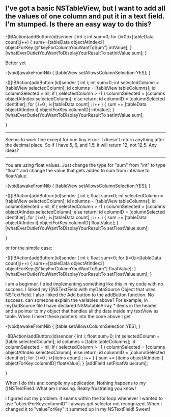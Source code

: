 I've got a basic NSTableView, but I want to add all the values of one column and put it in a text field. I'm stumped. Is there an easy way to do this?
----
    

-(IBAction)addButton:(id)sender {
    int i;
    int sum=0; 
    for (i=0;i<[tableData count];i++) {
        sum+=[tableData objectAtIndex:i] objectForKey:@"keyForColumnYouWantToSum"] intValue];
    }
    [whatEverOutletYouWantToDisplayYourResultTo setIntValue:sum];
}


Better yet

    
-(void)awakeFromNib {
    [tableView setAllowsColumnSelection:YES];
}


-([[IBAction)addButton:(id)sender {
    int i;
    int sum=0; 
    int selectedColumn = [tableView selectedColumn];
    id columns = [tableView tableColumns];
    id columnSelected = nil;
    if ( selectedColumn > -1 ) columnSelected = [columns objectAtIndex:selectedColumn];
    else return;
    id columnID = [columnSelected identifier];
    for ( i=0 ; i<[tableData count] ; i++ ) {
        sum += [tableData objectAtIndex:i] objectForKey:columnID] intValue];
    }
    [whatEverOutletYouWantToDisplayYourResultTo setIntValue:sum];

}


----

Seems to work fine except for one tiny error: it doesn't return anything after the decimal place. So if I have 5, 6, and 1.5, it will return 12, not 12.5. Any ideas?

----
You are using float values. Just change the type for "sum" from "int" to type "float" and change the value that gets added to sum from intValue to floatValue.

    
-(void)awakeFromNib {
    [tableView setAllowsColumnSelection:YES];
}


-([[IBAction)addButton:(id)sender {
    int i;
    float sum=0; 
    int selectedColumn = [tableView selectedColumn];
    id columns = [tableView tableColumns];
    id columnSelected = nil;
    if ( selectedColumn > -1 ) columnSelected = [columns objectAtIndex:selectedColumn];
    else return;
    id columnID = [columnSelected identifier];
    for ( i=0 ; i<[tableData count] ; i++ ) {
        sum += [tableData objectAtIndex:i] objectForKey:columnID] floatValue];
    }
    [whatEverOutletYouWantToDisplayYourResultTo setFloatValue:sum];

}


or for the simple case:

    

-([[IBAction)addButton:(id)sender {
    int i;
    float sum=0; 
    for (i=0;i<[tableData count];i++) {
        sum+=[tableData objectAtIndex:i] objectForKey:@"keyForColumnYouWantToSum"] floatValue];
    }
    [whatEverOutletYouWantToDisplayYourResultTo setFloatValue:sum];
}



I am a beginner. I tried implementing something like this in my code with no success. I linked my [[NSTextField with myDataSource Object that uses NSTextField. I also linked the Add button to the addButton function. No success. can someone explain the variables above? For example, in myDadSource file I have declared NSMutableArray * items in the header and a pointer to my object that handles all the data inside my textView as  table. When I insert these pointers into the code above I get

    
-(void)awakeFromNib {
    [table setAllowsColumnSelection:YES];
}


-(IBAction)addButton:(id)sender {
    int i;
    float sum=0; 
    int selectedColumn = [table selectedColumn];
    id columns = [table tableColumns];
    id columnSelected = nil;
    if ( selectedColumn > -1 ) columnSelected = [columns objectAtIndex:selectedColumn];
    else return;
    id columnID = [columnSelected identifier];
    for ( i=0 ; i<[items count] ; i++ ) {
        sum += [items objectAtIndex:i] objectForKey:columnID] floatValue];
    }
    [addField setFloatValue:sum];

}


When I do this and compile my application, Nothing happens to my [[NSTextField. What am I missing. Really frustrating you know!

I figured out my problem. it seams within the for loop whenever I wanted to use "objectForKey:columnID" I always got selector not recognized. When I changed it to "valueForKey" it summed up in my NSTextField! Sweet!
